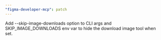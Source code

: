 ```yaml
---
"figma-developer-mcp": patch
---
```


Add --skip-image-downloads option to CLI args and SKIP_IMAGE_DOWNLOADS env var to hide the download image tool when set.
